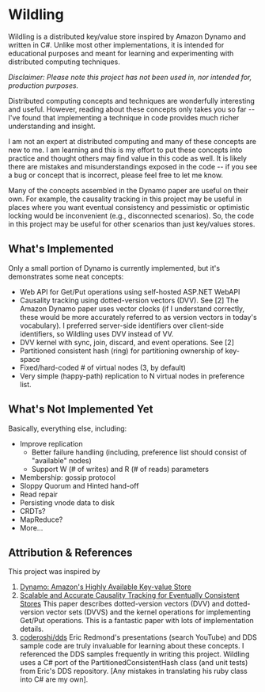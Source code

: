 # Wildling #

Wildling is a distributed key/value store inspired by Amazon Dynamo and written in C#. Unlike most other implementations, it is intended for educational purposes and meant for learning and experimenting with distributed computing techniques.

*Disclaimer: Please note this project has not been used in, nor intended for, production purposes.* 

Distributed computing concepts and techniques are wonderfully interesting and useful. However, reading about these concepts only takes you so far -- I've found that implementing a technique in code provides much richer understanding and insight.

I am not an expert at distributed computing and many of these concepts are new to me. I am learning and this is my effort to put these concepts into practice and thought others may find value in this code as well. It is likely there are mistakes and misunderstandings exposed in the code -- if you see a bug or concept that is incorrect, please feel free to let me know.

Many of the concepts assembled in the Dynamo paper are useful on their own. For example, the causality tracking in this project may be useful in places where  you want eventual consistency and pessimistic or optimistic locking would be inconvenient (e.g., disconnected scenarios). So, the code in this project may be useful for other scenarios than just key/values stores.

## What's Implemented ##

Only a small portion of Dynamo is currently implemented, but it's demonstrates some neat concepts:

- Web API for Get/Put operations using self-hosted ASP.NET WebAPI
- Causality tracking using dotted-version vectors (DVV). See [2]
The Amazon Dynamo paper uses vector clocks (if I understand correctly, these would be more accurately referred to as version vectors in today's vocabulary). I preferred server-side identifiers over client-side identifiers, so Wildling uses DVV instead of VV.
- DVV kernel with sync, join, discard, and event operations. See [2]
- Partitioned consistent hash (ring) for partitioning ownership of key-space
- Fixed/hard-coded # of virtual nodes (3, by default)
- Very simple (happy-path) replication to N virtual nodes in preference list.

## What's Not Implemented Yet ##

Basically, everything else, including:

- Improve replication
  - Better failure handling (including, preference list should consist of "available" nodes)
  - Support W (# of writes) and R (# of reads) parameters
- Membership: gossip protocol
- Sloppy Quorum and Hinted hand-off
- Read repair
- Persisting vnode data to disk
- CRDTs?
- MapReduce?
- More...

## Attribution & References ##

This project was inspired by 

1. [Dynamo: Amazon's Highly Available Key-value Store](http://www.allthingsdistributed.com/files/amazon-dynamo-sosp2007.pdf)
2. [Scalable and Accurate Causality Tracking for Eventually Consistent Stores](http://asc.di.fct.unl.pt/~nmp/pubs/dais2014.pdf)
This paper describes dotted-version vectors (DVV) and dotted-version vector sets (DVVS) and the kernel operations for implementing Get/Put operations. This is a fantastic paper with lots of implementation details.
3. [coderoshi/dds](https://github.com/coderoshi/dds "Sample code for Distributed Datastructures talk")
Eric Redmond's presentations (search YouTube) and DDS sample code are truly invaluable for learning about these concepts. I referenced the DDS samples frequently in writing this project. Wildling uses a C# port of the PartitionedConsistentHash class (and unit tests) from Eric's DDS repository. [Any mistakes in translating his ruby class into C# are my own].